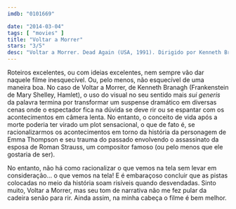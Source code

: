 ```yaml
---
imdb: "0101669"

date: "2014-03-04"
tags: [ "movies" ]
title: "Voltar a Morrer"
stars: "3/5"
desc: "Voltar a Morrer. Dead Again (USA, 1991). Dirigido por Kenneth Branagh. Escrito por Scott Frank. Com Kenneth Branagh, Andy Garcia, Derek Jacobi, Wayne Knight, Hanna Schygulla, Campbell Scott, Emma Thompson, Jo Anderson, Christine Ebersole."
---
```

Roteiros excelentes, ou com ideias excelentes, nem sempre vão dar naquele filme inesquecível. Ou, pelo menos, não esquecível de uma maneira boa. No caso de Voltar a Morrer, de Kenneth Branagh (Frankenstein de Mary Shelley, Hamlet), o uso do visual no seu sentido mais *sui generis* da palavra termina por transformar um suspense dramático em diversas cenas onde o espectador fica na dúvida se deve rir ou se espantar com os acontecimentos em câmera lenta. No entanto, o conceito de vida após a morte poderia ter virado um plot sensacional, o que de fato é, se racionalizarmos os acontecimentos em torno da história da personagem de Emma Thompson e seu trauma do passado envolvendo o assassinato da esposa de Roman Strauss, um compositor famoso (ou pelo menos que ele gostaria de ser).

No entanto, não há como racionalizar o que vemos na tela sem levar em consideração... o que vemos na tela! E é embaraçoso concluir que as pistas colocadas no meio da história soam risíveis quando desvendadas. Sinto muito, Voltar a Morrer, mas seu tom de narrativa não me fez pular da cadeira senão para rir. Ainda assim, na minha cabeça o filme é bem melhor.
